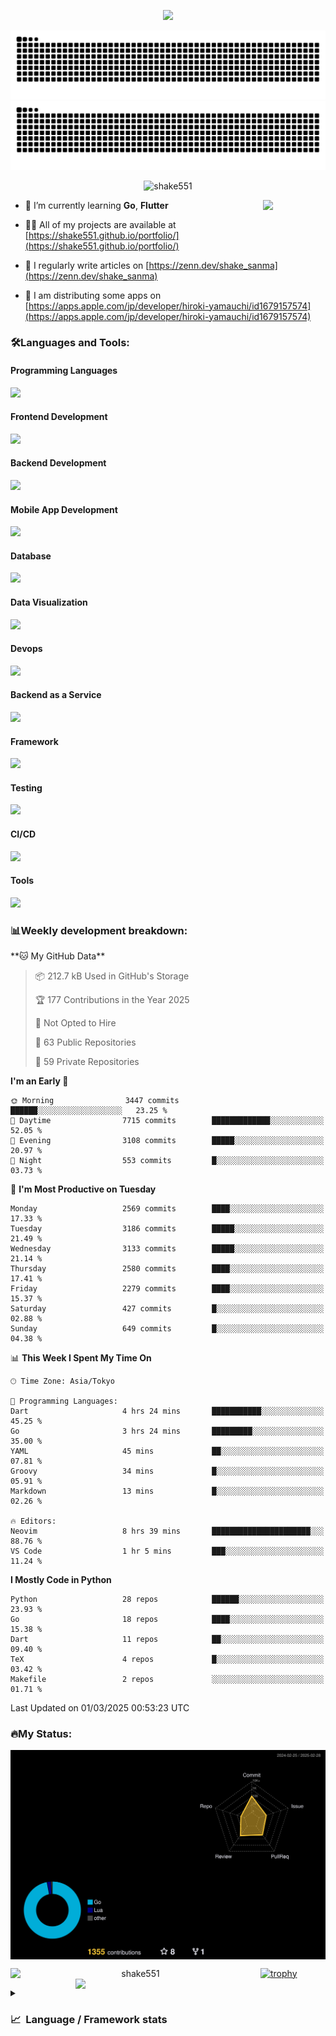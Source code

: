 <p align="center"><img src="https://capsule-render.vercel.app/api?type=waving&color=gradient&height=300&section=header&text=Hi%20I'm%20shake&fontSize=90&animation=fadeIn&fontAlignY=38&desc=Welcome%20To%20Shake's%20GitHub%20Profile%20&descAlignY=51&descAlign=62"></p>

<p align="center">
  <img src="https://raw.githubusercontent.com/shake551/shake551/output/github-contribution-grid-snake-dark.svg#gh-dark-mode-only" />
  <img src="https://raw.githubusercontent.com/shake551/shake551/output/github-contribution-grid-snake.svg#gh-light-mode-only" />
</p>


<p align="center">
  <img src="https://komarev.com/ghpvc/?username=shake551&label=Profile%20views&color=0e75b6&style=flat" alt="shake551" />
</p>

<img src="https://media.giphy.com/media/hvRJCLFzcasrR4ia7z/giphy.gif" width="100" align="right">

- 🌱 I’m currently learning **Go**, **Flutter**

- 👨‍💻 All of my projects are available at [https://shake551.github.io/portfolio/](https://shake551.github.io/portfolio/)

- 📝 I regularly write articles on [https://zenn.dev/shake_sanma](https://zenn.dev/shake_sanma)

- 🍏 I am distributing some apps on [https://apps.apple.com/jp/developer/hiroki-yamauchi/id1679157574](https://apps.apple.com/jp/developer/hiroki-yamauchi/id1679157574)


<h3 align="left">🛠️Languages and Tools:</h3>
<h4 align="left">Programming Languages</h4>
<img src="https://skillicons.dev/icons?i=go,java,lua,js,ts,c,cs,cpp,php,ruby,rust,py">

<h4 align="left">Frontend Development</h4>
<img src="https://skillicons.dev/icons?i=nextjs,react,vue,html,css,bootstrap,pug,tailwind">

<h4 align="left">Backend Development</h4>
<img src="https://skillicons.dev/icons?i=graphql,express,prisma,kafka,kotlin,nodejs,spring,nginx">

<h4 align="left">Mobile App Development</h4>
<img src="https://skillicons.dev/icons?i=dart,flutter">

<h4 align="left">Database</h4>
<img src="https://skillicons.dev/icons?i=mysql,postgres,redis,sqlite,dynamodb">

<h4 align="left">Data Visualization</h4>
<img src="https://skillicons.dev/icons?i=grafana">

<h4 align="left">Devops</h4>
<img src="https://skillicons.dev/icons?i=docker,kubernetes,gcp,aws,bash,azure,jenkins,vercel">

<h4 align="left">Backend as a Service</h4>
<img src="https://skillicons.dev/icons?i=firebase,heroku">

<h4 align="left">Framework</h4>
<img src="https://skillicons.dev/icons?i=django,laravel,fastapi,rails,remix,flask">

<h4 align="left">Testing</h4>
<img src="https://skillicons.dev/icons?i=jest,selenium,">

<h4 align="left">CI/CD</h4>
<img src="https://skillicons.dev/icons?i=githubactions,jenkins,">

<h4 align="left">Tools</h4>
<img src="https://skillicons.dev/icons?i=github,git,postman,linux,prometheus,md,matlab,blender,xd,ai,">

<br>

<h3 align="left">📊Weekly development breakdown:</h3>
<!--START_SECTION:waka-->
**🐱 My GitHub Data** 

> 📦 212.7 kB Used in GitHub's Storage 
 > 
> 🏆 177 Contributions in the Year 2025
 > 
> 🚫 Not Opted to Hire
 > 
> 📜 63 Public Repositories 
 > 
> 🔑 59 Private Repositories 
 > 
**I'm an Early 🐤** 

```text
🌞 Morning                3447 commits        ██████░░░░░░░░░░░░░░░░░░░   23.25 % 
🌆 Daytime                7715 commits        █████████████░░░░░░░░░░░░   52.05 % 
🌃 Evening                3108 commits        █████░░░░░░░░░░░░░░░░░░░░   20.97 % 
🌙 Night                  553 commits         █░░░░░░░░░░░░░░░░░░░░░░░░   03.73 % 
```
📅 **I'm Most Productive on Tuesday** 

```text
Monday                   2569 commits        ████░░░░░░░░░░░░░░░░░░░░░   17.33 % 
Tuesday                  3186 commits        █████░░░░░░░░░░░░░░░░░░░░   21.49 % 
Wednesday                3133 commits        █████░░░░░░░░░░░░░░░░░░░░   21.14 % 
Thursday                 2580 commits        ████░░░░░░░░░░░░░░░░░░░░░   17.41 % 
Friday                   2279 commits        ████░░░░░░░░░░░░░░░░░░░░░   15.37 % 
Saturday                 427 commits         █░░░░░░░░░░░░░░░░░░░░░░░░   02.88 % 
Sunday                   649 commits         █░░░░░░░░░░░░░░░░░░░░░░░░   04.38 % 
```


📊 **This Week I Spent My Time On** 

```text
🕑︎ Time Zone: Asia/Tokyo

💬 Programming Languages: 
Dart                     4 hrs 24 mins       ███████████░░░░░░░░░░░░░░   45.25 % 
Go                       3 hrs 24 mins       █████████░░░░░░░░░░░░░░░░   35.00 % 
YAML                     45 mins             ██░░░░░░░░░░░░░░░░░░░░░░░   07.81 % 
Groovy                   34 mins             █░░░░░░░░░░░░░░░░░░░░░░░░   05.91 % 
Markdown                 13 mins             █░░░░░░░░░░░░░░░░░░░░░░░░   02.26 % 

🔥 Editors: 
Neovim                   8 hrs 39 mins       ██████████████████████░░░   88.76 % 
VS Code                  1 hr 5 mins         ███░░░░░░░░░░░░░░░░░░░░░░   11.24 % 
```

**I Mostly Code in Python** 

```text
Python                   28 repos            ██████░░░░░░░░░░░░░░░░░░░   23.93 % 
Go                       18 repos            ████░░░░░░░░░░░░░░░░░░░░░   15.38 % 
Dart                     11 repos            ██░░░░░░░░░░░░░░░░░░░░░░░   09.40 % 
TeX                      4 repos             █░░░░░░░░░░░░░░░░░░░░░░░░   03.42 % 
Makefile                 2 repos             ░░░░░░░░░░░░░░░░░░░░░░░░░   01.71 % 
```




 Last Updated on 01/03/2025 00:53:23 UTC
<!--END_SECTION:waka-->


<h3 align="left">🔥My Status:</h3>

<p align="center">
  <img src="./profile-3d-contrib/profile-night-rainbow.svg" align="center" width="550">
</p>
  
<p align="center">
<img src="https://github-readme-streak-stats.herokuapp.com/?user=shake551&theme=highcontrast" alt="shake551" align="left" width="400">
<img src="https://github-readme-stats.vercel.app/api?username=shake551&count_private=true&show_icons=true&theme=highcontrast" align="right" width="400">
</p>

[![trophy](https://github-profile-trophy.vercel.app/?username=shake551&theme=darkhub&column=8)](https://github.com/ryo-ma/github-profile-trophy)

<details>
  <summary><h3>📈&nbsp;&nbsp;Language&nbsp;/&nbsp;Framework stats</h3></summary>
  <br/>
  <a href='https://profile.codersrank.io/user/shake551/'>
    <img src='http://cr-skills-chart-widget.azurewebsites.net/api/api?username=shake551' width="800">
  </a>

</details>

